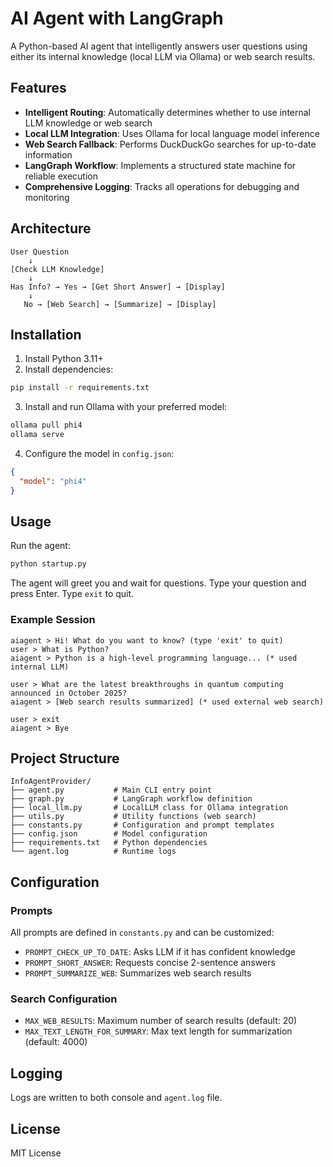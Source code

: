 # AI Agent with LangGraph

A Python-based AI agent that intelligently answers user questions using either its internal knowledge (local LLM via Ollama) or web search results.

## Features

- **Intelligent Routing**: Automatically determines whether to use internal LLM knowledge or web search
- **Local LLM Integration**: Uses Ollama for local language model inference
- **Web Search Fallback**: Performs DuckDuckGo searches for up-to-date information
- **LangGraph Workflow**: Implements a structured state machine for reliable execution
- **Comprehensive Logging**: Tracks all operations for debugging and monitoring

## Architecture

```
User Question
    ↓
[Check LLM Knowledge]
    ↓
Has Info? → Yes → [Get Short Answer] → [Display]
    ↓
   No → [Web Search] → [Summarize] → [Display]
```

## Installation

1. Install Python 3.11+
2. Install dependencies:
```bash
pip install -r requirements.txt
```

3. Install and run Ollama with your preferred model:
```bash
ollama pull phi4
ollama serve
```

4. Configure the model in `config.json`:
```json
{
  "model": "phi4"
}
```

## Usage

Run the agent:
```bash
python startup.py
```

The agent will greet you and wait for questions. Type your question and press Enter. Type `exit` to quit.

### Example Session

```
aiagent > Hi! What do you want to know? (type 'exit' to quit)
user > What is Python?
aiagent > Python is a high-level programming language... (* used internal LLM)

user > What are the latest breakthroughs in quantum computing announced in October 2025?
aiagent > [Web search results summarized] (* used external web search)

user > exit
aiagent > Bye
```

## Project Structure

```
InfoAgentProvider/
├── agent.py           # Main CLI entry point
├── graph.py           # LangGraph workflow definition
├── local_llm.py       # LocalLLM class for Ollama integration
├── utils.py           # Utility functions (web search)
├── constants.py       # Configuration and prompt templates
├── config.json        # Model configuration
├── requirements.txt   # Python dependencies
└── agent.log          # Runtime logs
```

## Configuration

### Prompts
All prompts are defined in `constants.py` and can be customized:
- `PROMPT_CHECK_UP_TO_DATE`: Asks LLM if it has confident knowledge
- `PROMPT_SHORT_ANSWER`: Requests concise 2-sentence answers
- `PROMPT_SUMMARIZE_WEB`: Summarizes web search results

### Search Configuration
- `MAX_WEB_RESULTS`: Maximum number of search results (default: 20)
- `MAX_TEXT_LENGTH_FOR_SUMMARY`: Max text length for summarization (default: 4000)

## Logging

Logs are written to both console and `agent.log` file.

## License

MIT License

